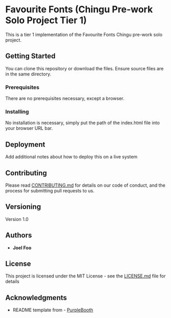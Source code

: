 # Favourite Fonts (Chingu Pre-work Solo Project Tier 1)
This is a tier 1 implementation of the Favourite Fonts Chingu pre-work solo project.

## Getting Started

You can clone this repository or download the files. Ensure source files are in the same directory. 

### Prerequisites

There are no prerequisites necessary, except a browser. 

### Installing

No installation is necessary, simply put the path of the index.html file into your browser URL bar. 

## Deployment

Add additional notes about how to deploy this on a live system

## Contributing

Please read [CONTRIBUTING.md](https://gist.github.com/PurpleBooth/b24679402957c63ec426) for details on our code of conduct, and the process for submitting pull requests to us.

## Versioning

Version 1.0 

## Authors

* **Joel Foo** 

## License

This project is licensed under the MIT License - see the [LICENSE.md](LICENSE.md) file for details

## Acknowledgments

* README template from - [PurpleBooth](https://gist.github.com/PurpleBooth/109311bb0361f32d87a2)

